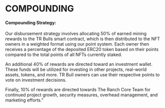 # COMPOUNDING

#### Compounding Strategy:

Our disbursement strategy involves allocating 50% of earned mining rewards to the TR Bulls smart contract, which is then distributed to the NFT owners in a weighted format using our point system. Each owner then receives a percentage of the deposited ERC20 token based on their points compared to the total points of all NFTs currently staked.

An additional 40% of rewards are directed toward an investment wallet. These funds will be utilized for investing in other projects, real-world assets, tokens, and more. TR Bull owners can use their respective points to vote on investment decisions.

Finally, 10% of rewards are directed towards The Ranch Core Team for continued project growth, security measures, overhead management, and marketing efforts."
